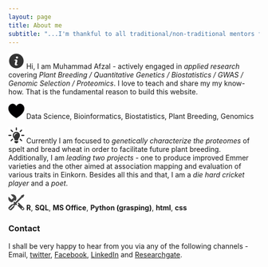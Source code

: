 ```yaml
---
layout: page
title: About me
subtitle: "...I'm thankful to all traditional/non-traditional mentors for enlightenment..."
---
```


![Bio](/assets/img/about.png) Hi, I am Muhammad Afzal - actively engaged in _applied research_ covering _Plant Breeding / Quantitative Genetics / Biostatistics / GWAS / Genomic Selection / Proteomics_. I love to teach and share my my know-how. That is the fundamental reason to build this website.

![Passion](/assets/img/passion.png) Data Science, Bioinformatics, Biostatistics, Plant Breeding, Genomics

![Current Work](/assets/img/job.png) Currently I am focused to _genetically characterize the proteomes_ of spelt and bread wheat in order to facilitate future plant breeding. Additionally, I am _leading two projects_ - one to produce improved Emmer varieties and the other aimed at association mapping and evaluation of various traits in Einkorn. Besides all this and that, I am a _die hard cricket player_ and a _poet_.

![Tools](/assets/img/tools.png) **R**, **SQL**, **MS Office**, **Python (grasping)**, **html**, **css**

### Contact

I shall be very happy to hear from you via any of the following channels - Email, [twitter](https://twitter.com/MAfzal2046), [Facebook](https://www.facebook.com/mafzal2046/), [LinkedIn](https://www.linkedin.com/in/mafzal2/) and [Researchgate](https://www.researchgate.net/profile/Muhammad_Afzal118).
